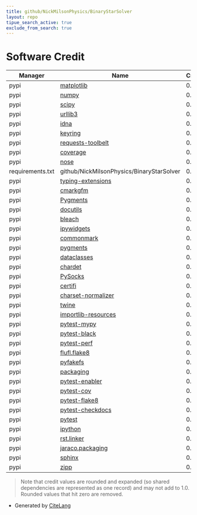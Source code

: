 ```yaml
---
title: github/NickMilsonPhysics/BinaryStarSolver
layout: repo
tipue_search_active: true
exclude_from_search: true
---
```

# Software Credit

|Manager|Name|Credit|
|-------|----|------|
|pypi|[matplotlib](https://matplotlib.org)|0.247|
|pypi|[numpy](https://www.numpy.org)|0.247|
|pypi|[scipy](https://www.scipy.org)|0.247|
|pypi|[urllib3](https://urllib3.readthedocs.io/)|0.032|
|pypi|[idna](https://pypi.org/project/idna)|0.031|
|pypi|[keyring](https://github.com/jaraco/keyring)|0.027|
|pypi|[requests-toolbelt](https://toolbelt.readthedocs.org)|0.027|
|pypi|[coverage](https://pypi.org/project/coverage)|0.013|
|pypi|[nose](https://pypi.org/project/nose)|0.013|
|requirements.txt|github/NickMilsonPhysics/BinaryStarSolver|0.01|
|pypi|[typing-extensions](https://pypi.org/project/typing-extensions)|0.007|
|pypi|[cmarkgfm](https://pypi.org/project/cmarkgfm)|0.007|
|pypi|[Pygments](https://pypi.org/project/Pygments)|0.007|
|pypi|[docutils](https://pypi.org/project/docutils)|0.007|
|pypi|[bleach](https://pypi.org/project/bleach)|0.007|
|pypi|[ipywidgets](http://ipython.org)|0.005|
|pypi|[commonmark](https://pypi.org/project/commonmark)|0.005|
|pypi|[pygments](https://pypi.org/project/pygments)|0.005|
|pypi|[dataclasses](https://pypi.org/project/dataclasses)|0.005|
|pypi|[chardet](https://pypi.org/project/chardet)|0.004|
|pypi|[PySocks](https://pypi.org/project/PySocks)|0.004|
|pypi|[certifi](https://pypi.org/project/certifi)|0.004|
|pypi|[charset-normalizer](https://pypi.org/project/charset-normalizer)|0.004|
|pypi|[twine](https://twine.readthedocs.io/)|0.002|
|pypi|[importlib-resources](https://pypi.org/project/importlib-resources)|0.001|
|pypi|[pytest-mypy](https://pypi.org/project/pytest-mypy)|0.001|
|pypi|[pytest-black](https://pypi.org/project/pytest-black)|0.001|
|pypi|[pytest-perf](https://pypi.org/project/pytest-perf)|0.001|
|pypi|[flufl.flake8](https://pypi.org/project/flufl.flake8)|0.001|
|pypi|[pyfakefs](https://pypi.org/project/pyfakefs)|0.001|
|pypi|[packaging](https://pypi.org/project/packaging)|0.001|
|pypi|[pytest-enabler](https://pypi.org/project/pytest-enabler)|0.001|
|pypi|[pytest-cov](https://pypi.org/project/pytest-cov)|0.001|
|pypi|[pytest-flake8](https://pypi.org/project/pytest-flake8)|0.001|
|pypi|[pytest-checkdocs](https://pypi.org/project/pytest-checkdocs)|0.001|
|pypi|[pytest](https://pypi.org/project/pytest)|0.001|
|pypi|[ipython](https://pypi.org/project/ipython)|0.001|
|pypi|[rst.linker](https://pypi.org/project/rst.linker)|0.001|
|pypi|[jaraco.packaging](https://pypi.org/project/jaraco.packaging)|0.001|
|pypi|[sphinx](https://pypi.org/project/sphinx)|0.001|
|pypi|[zipp](https://pypi.org/project/zipp)|0.001|


> Note that credit values are rounded and expanded (so shared dependencies are represented as one record) and may not add to 1.0. Rounded values that hit zero are removed.


- Generated by [CiteLang](https://github.com/vsoch/citelang)
